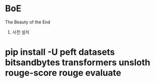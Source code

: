 # BoE
The Beauty of the End

1. 사전 설치
# pip install -U peft datasets bitsandbytes transformers unsloth rouge-score rouge evaluate